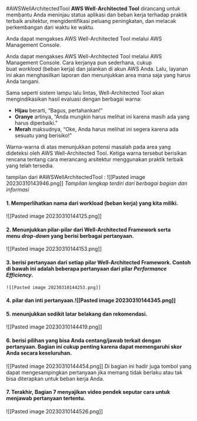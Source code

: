 #AWSWellArchitectedTool
**AWS Well**-**Architected Tool** dirancang untuk membantu Anda meninjau status aplikasi dan beban kerja terhadap praktik terbaik arsitektur, mengidentifikasi peluang peningkatan, dan melacak perkembangan dari waktu ke waktu.

Anda dapat mengakses AWS Well-Architected Tool melalui AWS Management Console.

Anda dapat mengakses AWS Well-Architected Tool melalui AWS Management Console. Cara kerjanya pun sederhana, cukup buat _workload_ (beban kerja) dan jalankan di akun AWS Anda. Lalu, layanan ini akan menghasilkan laporan dan menunjukkan area mana saja yang harus Anda tangani.

Sama seperti sistem lampu lalu lintas, Well-Architected Tool akan mengindikasikan hasil evaluasi dengan berbagai warna:

-   **Hijau** berarti, “Bagus, pertahankan!”
-   **Oranye** artinya, “Anda mungkin harus melihat ini karena masih ada yang harus diperbaiki.”
-   **Merah** maksudnya, “Oke, Anda harus melihat ini segera karena ada sesuatu yang berisiko!”

Warna-warna di atas menunjukkan potensi masalah pada area yang dideteksi oleh AWS Well-Architected Tool. Ketiga warna tersebut berisikan rencana tentang cara merancang arsitektur menggunakan praktik terbaik yang telah tersedia.

tampilan dari #AWSWellArchitectedTool :
![[Pasted image 20230310143946.png]]
*Tampilan lengkap terdiri dari berbagai bagian dan informasi*

#### 1. Memperlihatkan nama dari workload (beban kerja) yang kita miliki. 
![[Pasted image 20230310144125.png]]

#### 2. Menunjukkan pilar-pilar dari Well-Architected Framework serta menu _drop-down_ yang berisi berbagai pertanyaan.
![[Pasted image 20230310144153.png]]

#### 3. berisi pertanyaan dari setiap pilar Well-Architected Framework. Contoh di bawah ini adalah beberapa pertanyaan dari pilar _Performance Efficiency_.
	![[Pasted image 20230310144253.png]]

#### 4.  pilar dan inti pertanyaan.![[Pasted image 20230310144345.png]]

#### 5. menunjukkan sedikit latar belakang dan rekomendasi.
![[Pasted image 20230310144419.png]]

#### 6. berisi pilihan yang bisa Anda centang/jawab terkait dengan pertanyaan. Bagian ini cukup penting karena dapat memengaruhi skor Anda secara keseluruhan.

![[Pasted image 20230310144454.png]]
Di bagian ini hadir juga tombol yang dapat mengesampingkan pertanyaan jika memang tidak berlaku atau tak bisa diterapkan untuk beban kerja Anda.

#### 7. Terakhir, **Bagian 7** menyajikan video pendek seputar cara untuk menjawab pertanyaan tertentu.
![[Pasted image 20230310144526.png]]

